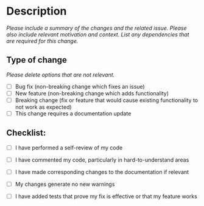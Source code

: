 # Description

_Please include a summary of the changes and the related issue. Please also include relevant motivation and context. List any dependencies that are required for this change._

## Type of change

_Please delete options that are not relevant._

- [ ] Bug fix (non-breaking change which fixes an issue)
- [ ] New feature (non-breaking change which adds functionality)
- [ ] Breaking change (fix or feature that would cause existing functionality to not work as expected)
- [ ] This change requires a documentation update

## Checklist:

- [ ] I have performed a self-review of my code
- [ ] I have commented my code, particularly in hard-to-understand areas
- [ ] I have made corresponding changes to the documentation if relevant
- [ ] My changes generate no new warnings
- [ ] I have added tests that prove my fix is effective or that my feature works

